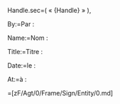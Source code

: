 Handle.sec=(  « {Handle} » ),

By:=Par :

Name:=Nom :

Title:=Titre :

Date:=le :

At:=à : 

=[zF/Agt/0/Frame/Sign/Entity/0.md]